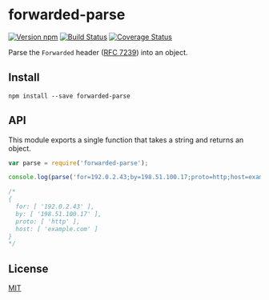 # forwarded-parse

[![Version npm][npm-forwarded-parse-badge]][npm-forwarded-parse]
[![Build Status][travis-forwarded-parse-badge]][travis-forwarded-parse]
[![Coverage Status][coverage-forwarded-parse-badge]][coverage-forwarded-parse]

Parse the `Forwarded` header ([RFC 7239][rfc7239]) into an object.

## Install

```
npm install --save forwarded-parse
```

## API

This module exports a single function that takes a string and returns an object.

```js
var parse = require('forwarded-parse');

console.log(parse('for=192.0.2.43;by=198.51.100.17;proto=http;host=example.com'));

/*
{
  for: [ '192.0.2.43' ],
  by: [ '198.51.100.17' ],
  proto: [ 'http' ],
  host: [ 'example.com' ]
}
*/
```

## License

[MIT](LICENSE)

[npm-forwarded-parse-badge]: https://img.shields.io/npm/v/forwarded-parse.svg
[npm-forwarded-parse]: https://www.npmjs.com/package/forwarded-parse
[travis-forwarded-parse-badge]: https://img.shields.io/travis/lpinca/forwarded-parse/master.svg
[travis-forwarded-parse]: https://travis-ci.org/lpinca/forwarded-parse
[coverage-forwarded-parse-badge]: https://img.shields.io/coveralls/lpinca/forwarded-parse/master.svg
[coverage-forwarded-parse]: https://coveralls.io/r/lpinca/forwarded-parse?branch=master
[rfc7239]: http://tools.ietf.org/html/rfc7239
